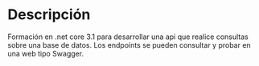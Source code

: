 # Descripción

Formación en .net core 3.1 para desarrollar una api que realice consultas sobre una base de datos. Los endpoints se pueden consultar y probar en una web tipo Swagger.
